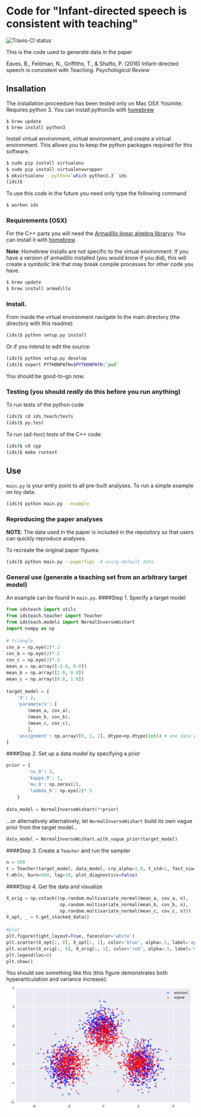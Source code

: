 # Code for "Infant-directed speech is consistent with teaching"

![Travis-CI status](https://travis-ci.org/BaxterEaves/ids_teach.svg?branch=master)

This is the code used to generate data in the paper 

Eaves, B., Feldman, N., Griffiths, T., & Shafto, P. (2016) Infant-directed speech is consistent with Teaching. *Psychological Review*


## Insallation
The installation proceedure has been tested only on Mac OSX Yosimite. Requires python 3. You can install python3x with [homebrew](http://brew.sh/)

    $ brew update
    $ brew install python3

Install virtual environment, virtual environment, and create a virtual environment. This allows you to keep the python packages required for this software.

```bash
$ sudo pip install virtualenv
$ sudo pip install virtualenvwrapper
$ mkvirtualenv --python=`which python3.3` ids
(ids)$
```

To use this code in the future you need only type the following command

```bash
$ workon ids
```
### Requirements (OSX)

For the C++ parts you will need the [Armadillo linear algebra libraryy](http://arma.sourceforge.net/download.html). You can install it with [homebrew](http://brew.sh/). 

**Note**: Homebrew installs are not specific to the virtual environment. If you have a version of armadillo installed (you would know if you did), this will create a symbolic link that may break compile processes for other code you have.

```bash
$ brew update
$ brew install armadillo
```

### Install.
From inside the virtual environment navigate to the main directory (the directory with this readme)
```bash
(ids)$ python setup.py install
```
Or if you intend to edit the source:

```bash
(ids)$ python setup.py develop
(ids)$ export PYTHONPATH=$PYTHONPATH:`pwd`
```

You should be good-to-go now.

### Testing (you should *really* do this before you run anything)
To run tests of the python code

```bash
(ids)$ cd ids_teach/tests
(ids)$ py.test

```

To run (ad-hoc) tests of the C++ code:

```bash
(ids)$ cd cpp
(ids)$ make runtest
```

## Use

`main.py` is your entry point to all pre-built analyses. To run a simple example on toy data:

```bash
(ids)$ python main.py --example
```

### Reproducing the paper analyses
**NOTE**: The data used in the paper is included in the repository so that users can quickly reproduce analyses.

To recreate the original paper figures:
```bash
(ids)$ python main.py --paperfigs  # using default data
```

### General use (generate a teaching set from an arbitrary target model)

An example can be found in `main.py`.
####Step 1. Specify a target model
```python
from idsteach import utils
from idsteach.teacher import Teacher
from idsteach.models import NormalInverseWishart
import numpy as np

# triangle
cov_a = np.eye(2)*.2
cov_b = np.eye(2)*.2
cov_c = np.eye(2)*.2
mean_a = np.array([-2.0, 0.0])
mean_b = np.array([2.0, 0.0])
mean_c = np.array([0.0, 1.6])

target_model = {
    'd': 2,
    'parameters': [
        (mean_a, cov_a),
        (mean_b, cov_b),
        (mean_c, cov_c),
        ],
    'assignment': np.array([0, 1, 2], dtype=np.dtype(int)) # one data point per component
}
```

####Step 2. Set up a data model by specifying a prior
```python
prior = {
        'nu_0': 3,
        'kappa_0': 1,
        'mu_0': np.zeros(2),
        'lambda_0': np.eye(2)*.5
    }

data_model = NormalInverseWishart(**prior)
```

...or alternatively alternatively, let `NormalInverseWishart` build its own vague prior from the target model...

```python
data_model = NormalInverseWishart.with_vague_prior(target_model)
```

####Step 3. Create a `Teacher` and run the sampler
```python
n = 500
t = Teacher(target_model, data_model, crp_alpha=1.0, t_std=1, fast_niw=True)
t.mh(n, burn=500, lag=10, plot_diagnostics=False)
```

####Step 4. Get the data and visualize
```python
X_orig = np.vstack((np.random.multivariate_normal(mean_a, cov_a, n),
                    np.random.multivariate_normal(mean_b, cov_b, n),
                    np.random.multivariate_normal(mean_c, cov_c, n)))
X_opt, _ = t.get_stacked_data()

#plot
plt.figure(tight_layout=True, facecolor='white')
plt.scatter(X_opt[:, 0], X_opt[:, 1], color='blue', alpha=.5, label='optimized')
plt.scatter(X_orig[:, 0], X_orig[:, 1], color='red', alpha=.5, label='original')
plt.legend(loc=0)
plt.show()
```

You should see something like this (this figure demonstrates both hyperarticulation and variance increase):
![Corner vowel analysiss](figure_1.png)
